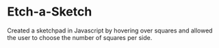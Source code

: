 # Etch-a-Sketch
Created a sketchpad in Javascript by hovering over squares and allowed the user to choose the number of squares per side.


